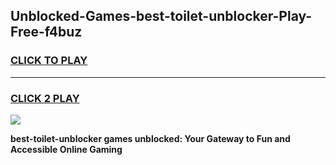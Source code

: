
## Unblocked-Games-best-toilet-unblocker-Play-Free-f4buz
<h3>
<a href="https://premium76.site?title=best-toilet-unblocker&ref=18A1">CLICK TO PLAY</a></h3>
<hr>

<h3>
<a href="https://premium76.site?title=best-toilet-unblocker&ref=18A1">CLICK 2 PLAY</a>
  
</h3>

<a href="https://premium76.site?title=best-toilet-unblocker&ref=18A1"><img src="https://clearcache.store/games.png"></a>


**best-toilet-unblocker games unblocked: Your Gateway to Fun and Accessible Online Gaming**
